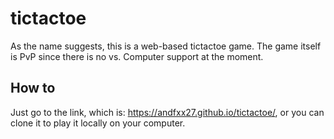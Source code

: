 # tictactoe
As the name suggests, this is a web-based tictactoe game. The game itself is PvP since there is no vs. Computer support at the moment.

## How to
Just go to the link, which is: https://andfxx27.github.io/tictactoe/, or you can clone it to play it locally on your computer.
